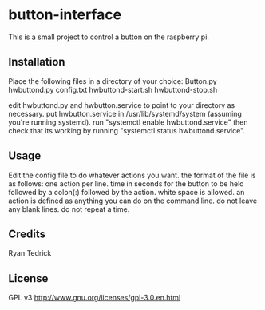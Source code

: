 # button-interface

This is a small project to control a button on the raspberry pi.

## Installation

Place the following files in a directory of your choice:
Button.py
hwbuttond.py
config.txt
hwbuttond-start.sh
hwbuttond-stop.sh

edit hwbuttond.py and hwbutton.service to point to your directory as necessary.
put hwbutton.service in /usr/lib/systemd/system (assuming you're running systemd).
run "systemctl enable hwbuttond.service" then check that its working by running "systemctl status hwbuttond.service".

## Usage

Edit the config file to do whatever actions you want. the format of the file is as follows:
one action per line.
time in seconds for the button to be held followed by a colon(:) followed by the action.
white space is allowed.
an action is defined as anything you can do on the command line.
do not leave any blank lines.
do not repeat a time.

## Credits

Ryan Tedrick

## License

GPL v3 http://www.gnu.org/licenses/gpl-3.0.en.html